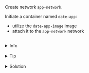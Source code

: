 
Create network `app-network`.

Initiate a container named `date-app`: 
* utilize the `date-app-image` image
* attach it to the `app-network` network


<br>
<details><summary>Info</summary>
<br>

```plain
Networking in Docker - https://docs.docker.com/network/.
```

</details>

<br>
<details><summary>Tip</summary>
<br>

```plain
Use --network flag to attach container to the network.

Use -d flag to run container in the detached mode.
```

</details>


<br>
<details><summary>Solution</summary>
<br>

<br>

Create network:

<br>

```plain
docker network create app-network
```{{exec}}

<br>

Run the container:

<br>

```plain
docker run -d --network app-network --name date-app date-app-image
```{{exec}}

</details>